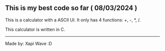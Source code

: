 This is my best code so far ( 08/03/2024 )
---------------------------------------------------------

This is a calculator with a ASCII UI.
It only has 4 functions:  +, -, *, /.

This calculator is written in C.

---------------------------------------------------------
Made by: Xapi Wave 
  :D
